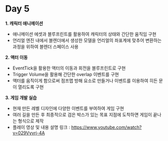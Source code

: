 # Day 5
**1. 캐릭터 애니메이션**

- 애니메이션 에셋과 블루프린트를 활용하여 캐릭터의 상태와 간단한 움직임 구현
- 언리얼 엔진 내에서 블렌더에서 생성한 모델을 언리얼의 좌표계에 맞추어 변환하는 과정을 위하여 블렌더 스페이스 사용

**2. 액터 이동**

- EventTick을 활용한 액터의 이동과 회전을 블루프린트로 구현
- Trigger Volume을 활용해 간단한 overlap 이벤트를 구현
- 액터를 움직이게 함으로써 점프맵 방해 요소로 만들거나 이벤트를 이용하여 히든 문이 열리도록 구현

**3. 게임 개발 실습**

- 현재 만든 레벨 디자인에 다양한 이벤트를 부여하여 게임 구현
- 여러 길을 만든 후 최종적으로 검은 박스가 있는 목표 지점에 도착하면 게임이 끝나는 형식으로 제작
- 플레이 영상 및 내용 설명 링크 : https://www.youtube.com/watch?v=029Vyvrj-4A
